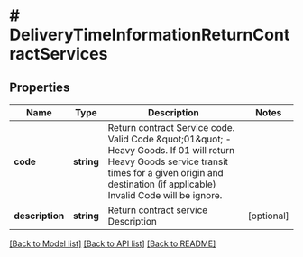 # # DeliveryTimeInformationReturnContractServices

## Properties

Name | Type | Description | Notes
------------ | ------------- | ------------- | -------------
**code** | **string** | Return contract Service code. Valid Code \&quot;01\&quot; - Heavy Goods. If 01 will return Heavy Goods service transit times for a given origin and destination (if applicable)  Invalid Code will be ignore. |
**description** | **string** | Return contract service Description | [optional]

[[Back to Model list]](../../README.md#models) [[Back to API list]](../../README.md#endpoints) [[Back to README]](../../README.md)
